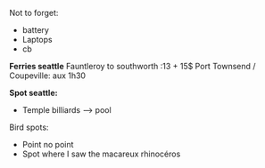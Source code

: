 Not to forget:
- battery
- Laptops
- cb

**Ferries seattle**
Fauntleroy to southworth :13 + 15$
Port Townsend / Coupeville: aux 1h30

**Spot seattle:**
- Temple billiards —> pool

Bird spots:
- Point no point
- Spot where I saw the macareux rhinocéros